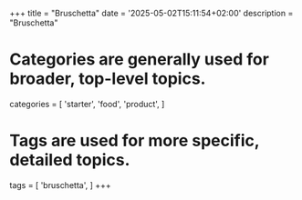 +++
title = "Bruschetta"
date = '2025-05-02T15:11:54+02:00'
description = "Bruschetta"
# Categories are generally used for broader, top-level topics.
categories = [
 'starter',
 'food',
 'product',
]
# Tags are used for more specific, detailed topics.
tags = [
 'bruschetta',
]
+++
